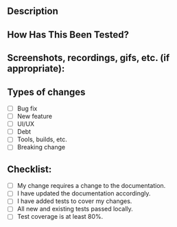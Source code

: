 <!--- Provide a general summary of your changes in the Title above -->

## Description

<!--- Describe your changes in detail.  -->

## How Has This Been Tested?

<!--- Please describe in detail how you tested your changes. -->
<!--- Include details of your testing environment, and the tests you ran to -->
<!--- see how your change affects other areas of the code, etc. -->

## Screenshots, recordings, gifs, etc. (if appropriate):

## Types of changes

<!--- What types of changes does your code introduce? Put an `x` in all the boxes that apply: -->

- [ ] Bug fix
- [ ] New feature
- [ ] UI/UX
- [ ] Debt
- [ ] Tools, builds, etc.
- [ ] Breaking change

## Checklist:

<!--- Go over all the following points, and put an `x` in all the boxes that apply. -->
<!--- If you're unsure about any of these, don't hesitate to ask. We're here to help! -->

- [ ] My change requires a change to the documentation.
- [ ] I have updated the documentation accordingly.
- [ ] I have added tests to cover my changes.
- [ ] All new and existing tests passed locally.
- [ ] Test coverage is at least 80%.

